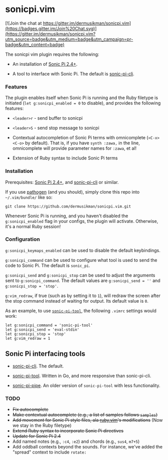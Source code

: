 # sonicpi.vim

[![Join the chat at https://gitter.im/dermusikman/sonicpi.vim](https://badges.gitter.im/Join%20Chat.svg)](https://gitter.im/dermusikman/sonicpi.vim?utm_source=badge&utm_medium=badge&utm_campaign=pr-badge&utm_content=badge)

The sonicpi vim plugin requires the following:

* An installation of [Sonic Pi 2.4+](http://www.sonic-pi.net/).

* A tool to interface with Sonic Pi. The default is [sonic-pi-cli](https://github.com/Widdershin/sonic-pi-cli/).


### Features

The plugin enables itself when Sonic Pi is running and the Ruby filetype is initiated (`let g:sonicpi_enabled = 0` to disable), and provides the following features:

* `<leader>r` - send buffer to sonicpi

* `<leader>S` - send stop message to sonicpi

* Contextual autocompletion of Sonic Pi terms with omnicomplete (`<C-x><C-o>` by default). That is, if you have `synth :zawa,` in the line, omnicomplete will provide parameter names for `:zawa`, et al!

* Extension of Ruby syntax to include Sonic Pi terms


### Installation

Prerequisites: [Sonic Pi 2.4+](http://www.sonic-pi.net/), and [sonic-pi-cli](https://github.com/Widdershin/sonic-pi-cli/) or similar.

If you use [pathogen](https://github.com/tpope/vim-pathogen) (and you should), simply clone this repo into `~/.vim/bundle/` like so:

`git clone https://github.com/dermusikman/sonicpi.vim.git`

Whenever Sonic Pi is running, and you haven't disabled the `g:sonicpi_enabled` flag in your configs, the plugin will activate. Otherwise, it's a normal Ruby session!


### Configuration

`g:sonicpi_keymaps_enabled` can be used to disable the default keybindings.

`g:sonicpi_command` can be used to configure what tool is used to send the
code to Sonic Pi. The default is `sonic_pi`.

`g:sonicpi_send` and `g:sonicpi_stop` can be used to adjust the arguments sent
to `g:sonicpi_command`. The default values are `g:sonicpi_send = ''` and
`g:sonicpi_stop = 'stop'`.

`g:vim_redraw`, if true (such as by setting it to `1`), will redraw the screen
after the stop command instead of waiting for output. Its default value is
`0`.

As an example, to use
[`sonic-pi-tool`](https://github.com/lpil/sonic-pi-tool/), the following
`.vimrc` settings would work:

```vim
let g:sonicpi_command = 'sonic-pi-tool'
let g:sonicpi_send = 'eval-stdin'
let g:sonicpi_stop = 'stop'
let g:vim_redraw = 1
```

## Sonic Pi interfacing tools

* [sonic-pi-cli](https://github.com/Widdershin/sonic-pi-cli/). The default.

* [sonic-pi-tool](https://github.com/lpil/sonic-pi-tool). Written in Go, and more responsive than sonic-pi-cli.

* [sonic-pi-pipe](https://github.com/lpil/sonic-pi-tool/tree/master/old). An
older version of `sonic-pi-tool` with less functionality.

### TODO

* ~~Fix autocomplete~~
* ~~Make contextual autocomplete (e.g., a list of samples follows `samples`)~~
* ~~Add movement for Sonic Pi style files, ala [ruby.vim](https://github.com/vim-ruby/vim-ruby/blob/master/doc/vim-ruby.txt)'s modifications~~ (Now we stay in the Ruby filetype)
* ~~Extend Ruby syntax to incorporate Sonic Pi directives~~
* ~~Update for Sonic Pi 2.4~~
* Add named notes (e.g., `:c4`, `:e2`) and chords (e.g., `sus4`, `m7+5`)
* Add oddball contexts beyond the sounds. For instance, we've added the "spread" context to include `rotate:`
